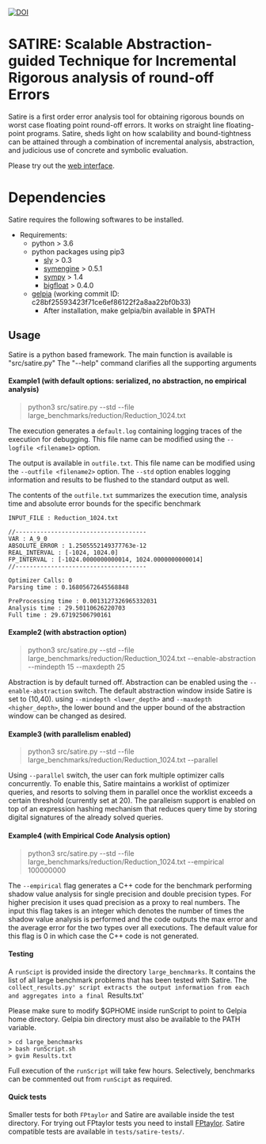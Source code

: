 [![DOI](https://zenodo.org/badge/253411923.svg)](https://zenodo.org/badge/latestdoi/253411923)

# SATIRE: Scalable Abstraction-guided Technique for Incremental Rigorous analysis of round-off Errors

Satire is a first order error analysis tool for obtaining rigorous bounds on 
worst case floating point round-off errors. It works on straight line floating-point programs.
Satire, sheds light on how scalability and bound-tightness can be attained through
a combination of incremental analysis,  abstraction, and judicious use of concrete 
and symbolic evaluation.

Please try out the [web interface](http://formal.cs.utah.edu:8080/satire/).

# Dependencies

Satire requires the following softwares to be installed.

* Requirements:
	* python > 3.6
	* python packages using pip3
		* [sly](https://github.com/dabeaz/sly) > 0.3
		* [symengine](https://github.com/symengine/symengine) > 0.5.1
		* [sympy](https://www.sympy.org/en/index.html) > 1.4
		* [bigfloat](https://pypi.org/project/bigfloat) > 0.4.0
	* [gelpia](https://github.com/soarlab/gelpia) (working commit ID: c28bf25593423f71ce6ef86122f2a8aa22bf0b33)
		* After installation, make gelpia/bin available in $PATH


## Usage

Satire is a python based framework. The main function is available is "src/satire.py"
The "--help" command clarifies all the supporting arguments

#### Example1 (with default options: serialized, no abstraction, no empirical analysis)
  > python3 src/satire.py --std --file large_benchmarks/reduction/Reduction_1024.txt

 The execution generates a `default.log` containing logging traces of the execution for debugging. This file name can be modified using the `--logfile <filename1>` option.
 
 The output is available in `outfile.txt`. This file name can be modified using the `--outfile <filename2>` option.
 The `--std` option enables logging information and results to be flushed to the standard output as well.

 The contents of the `outfile.txt` summarizes the execution time, analysis time and absolute error bounds for the specific benchmark

	INPUT_FILE : Reduction_1024.txt
	
	//-------------------------------------
	VAR : A_9_0
	ABSOLUTE_ERROR : 1.2505552149377763e-12
	REAL_INTERVAL : [-1024, 1024.0]
	FP_INTERVAL : [-1024.0000000000014, 1024.0000000000014]
	//-------------------------------------
	
	Optimizer Calls: 0
	Parsing time : 0.16805672645568848
	
	PreProcessing time : 0.0013127326965332031
	Analysis time : 29.50110626220703
	Full time : 29.67192506790161

#### Example2 (with abstraction option)
  > python3 src/satire.py --std --file large_benchmarks/reduction/Reduction_1024.txt --enable-abstraction --mindepth 15 --maxdepth 25

  Abstraction is by default turned off. Abstraction can be enabled using the  `--enable-abstraction` switch. 
  The default abstraction window inside Satire is set to (10,40). using `--mindepth <lower_depth>` and `--maxdepth <higher_depth>`, the lower bound
  and the upper bound of the abstraction window can be changed as desired.

#### Example3 (with parallelism enabled)
  > python3 src/satire.py --std --file large_benchmarks/reduction/Reduction_1024.txt --parallel

  Using `--parallel` switch, the user can fork multiple optimizer calls concurrently. To enable this, Satire maintains a worklist
  of optimizer queries, and resorts to solving them in parallel once the worklist exceeds a certain threshold (currently set at 20).
  The paralleism support is enabled on top of an expression hashing mechanism that reduces query time by storing digital signatures of the
  already solved queries.
  
#### Example4 (with Empirical Code Analysis option)
> python3 src/satire.py --std --file large_benchmarks/reduction/Reduction_1024.txt --empirical 100000000

The `--empirical` flag generates a C++ code for the benchmark performing shadow value analysis for single precision and double precision types. For higher precision it uses quad precision as a proxy to real numbers. The input this flag takes is an integer which denotes the number of times the shadow value analysis is performed and the code outputs the max error and the average error for the two types over all executions. The default value for this flag is 0 in which case the C++ code is not generated.

#### Testing
 A `runScipt` is provided inside the directory `large_benchmarks`. It contains the list of all
 large benchmark problems that has been tested with Satire. The `collect_results.py' script extracts the
 output information from each and aggregates into a final `Results.txt'

 Please make sure to modify $GPHOME inside runScript to point to Gelpia home directory. Gelpia bin directory must also be available to the PATH variable.

	> cd large_benchmarks 
	> bash runScript.sh 
	> gvim Results.txt 

 Full execution of the `runScript` will take few hours. Selectively, benchmarks can be commented out from `runScipt` as required.

#### Quick tests
 Smaller tests for both `FPtaylor` and Satire are available inside the test directory. For trying out FPtaylor tests you need to install [FPtaylor](https://github.com/soarlab/FPTaylor). Satire compatible tests are available in `tests/satire-tests/`.
